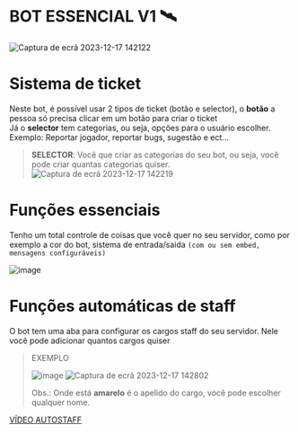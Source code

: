 # BOT ESSENCIAL V1 🛰️
![Captura de ecrã 2023-12-17 142122](https://github.com/casselctt/essencial-v1/assets/153771489/d169bdc3-dba0-4ddf-a148-52a0536e4e5f)

# Sistema de ticket
Neste bot, é possível usar 2 tipos de ticket (botão e selector), o **botão** a pessoa só precisa clicar em um botão para criar o ticket <br>
Já o **selector** tem categorias, ou seja, opções para o usuário escolher. Exemplo: Reportar jogador, reportar bugs, sugestão e ect...

> **SELECTOR**: Você que criar as categorias do seu bot, ou seja, você pode criar quantas categorias quiser.
![Captura de ecrã 2023-12-17 142219](https://github.com/casselctt/essencial-v1/assets/153771489/aba39721-42da-4b9a-84a1-524e22f7efaf)

# Funções essenciais
Tenho um total controle de coisas que você quer no seu servidor, como por exemplo a cor do bot, sistema de entrada/saida `(com ou sem embed, mensagens configuráveis)
`

![image](https://github.com/casselctt/essencial-v1/assets/153771489/60a414e2-ed80-41eb-9324-545a7cee4844)

# Funções automáticas de staff
O bot tem uma aba para configurar os cargos staff do seu servidor. Nele você pode adicionar quantos cargos quiser

> EXEMPLO
>
> ![image](https://github.com/casselctt/essencial-v1/assets/153771489/0a181a9e-5abd-4707-a293-09580ec49221)
> ![Captura de ecrã 2023-12-17 142802](https://github.com/casselctt/essencial-v1/assets/153771489/755c12fe-efaf-4804-81a0-21dde0d2e7a3)
> 
> Obs.: Onde está **amarelo** é o apelido do cargo, você pode escolher qualquer nome.

[VÍDEO AUTOSTAFF](https://www.youtube.com/watch?v=d5guvnbq1P0)

